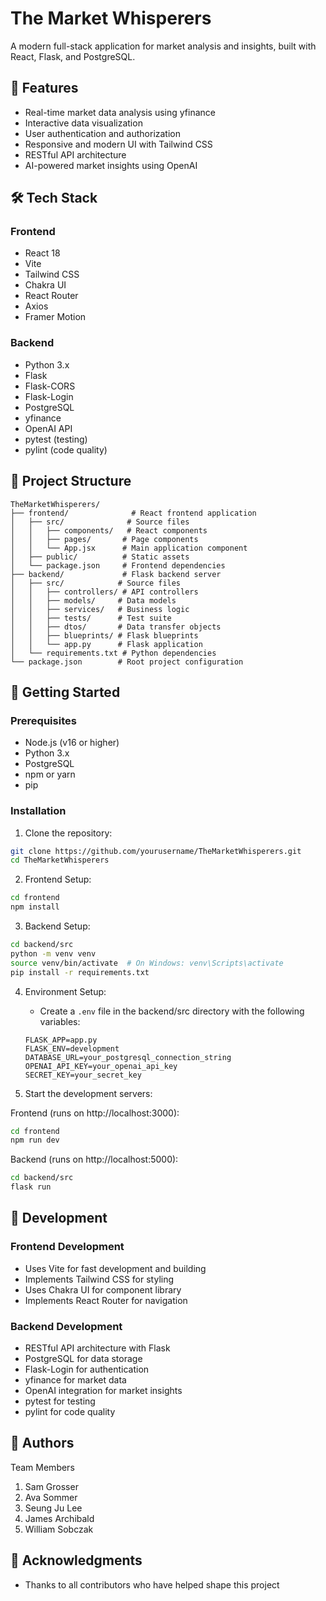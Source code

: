 # The Market Whisperers

A modern full-stack application for market analysis and insights, built with React, Flask, and PostgreSQL.

## 🚀 Features

- Real-time market data analysis using yfinance
- Interactive data visualization
- User authentication and authorization
- Responsive and modern UI with Tailwind CSS
- RESTful API architecture
- AI-powered market insights using OpenAI

## 🛠️ Tech Stack

### Frontend
- React 18
- Vite
- Tailwind CSS
- Chakra UI
- React Router
- Axios
- Framer Motion

### Backend
- Python 3.x
- Flask
- Flask-CORS
- Flask-Login
- PostgreSQL
- yfinance
- OpenAI API
- pytest (testing)
- pylint (code quality)

## 📁 Project Structure

```
TheMarketWhisperers/
├── frontend/              # React frontend application
│   ├── src/              # Source files
│   │   ├── components/   # React components
│   │   ├── pages/       # Page components
│   │   └── App.jsx      # Main application component
│   ├── public/          # Static assets
│   └── package.json     # Frontend dependencies
├── backend/             # Flask backend server
│   ├── src/            # Source files
│   │   ├── controllers/ # API controllers
│   │   ├── models/     # Data models
│   │   ├── services/   # Business logic
│   │   ├── tests/      # Test suite
│   │   ├── dtos/       # Data transfer objects
│   │   ├── blueprints/ # Flask blueprints
│   │   └── app.py      # Flask application
│   └── requirements.txt # Python dependencies
└── package.json        # Root project configuration
```

## 🚀 Getting Started

### Prerequisites

- Node.js (v16 or higher)
- Python 3.x
- PostgreSQL
- npm or yarn
- pip

### Installation

1. Clone the repository:
```bash
git clone https://github.com/yourusername/TheMarketWhisperers.git
cd TheMarketWhisperers
```

2. Frontend Setup:
```bash
cd frontend
npm install
```

3. Backend Setup:
```bash
cd backend/src
python -m venv venv
source venv/bin/activate  # On Windows: venv\Scripts\activate
pip install -r requirements.txt
```

4. Environment Setup:
   - Create a `.env` file in the backend/src directory with the following variables:
   ```
   FLASK_APP=app.py
   FLASK_ENV=development
   DATABASE_URL=your_postgresql_connection_string
   OPENAI_API_KEY=your_openai_api_key
   SECRET_KEY=your_secret_key
   ```

5. Start the development servers:

Frontend (runs on http://localhost:3000):
```bash
cd frontend
npm run dev
```

Backend (runs on http://localhost:5000):
```bash
cd backend/src
flask run
```

## 🔧 Development

### Frontend Development
- Uses Vite for fast development and building
- Implements Tailwind CSS for styling
- Uses Chakra UI for component library
- Implements React Router for navigation

### Backend Development
- RESTful API architecture with Flask
- PostgreSQL for data storage
- Flask-Login for authentication
- yfinance for market data
- OpenAI integration for market insights
- pytest for testing
- pylint for code quality

## 👥 Authors

Team Members
1. Sam Grosser
2. Ava Sommer
3. Seung Ju Lee
4. James Archibald
5. William Sobczak

## 🙏 Acknowledgments

- Thanks to all contributors who have helped shape this project 
